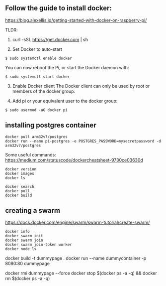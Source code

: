 ## Follow the guide to install docker: 
https://blog.alexellis.io/getting-started-with-docker-on-raspberry-pi/

TLDR: 
1. curl -sSL https://get.docker.com | sh

2. Set Docker to auto-start
```
$ sudo systemctl enable docker
```
You can now reboot the Pi, or start the Docker daemon with: 
```
$ sudo systemctl start docker
```

3. Enable Docker client
The Docker client can only be used by root or members of the docker group.

4. Add pi or your equivalent user to the docker group:
```
$ sudo usermod -aG docker pi
```
## installing postgres container

```
docker pull arm32v7/postgres
docker run --name pi-postgres -e POSTGRES_PASSWORD=mysecretpassword -d arm32v7/postgres
```

Some useful commands:
https://medium.com/statuscode/dockercheatsheet-9730ce03630d
```
docker version
docker images
docker ls

docker search
docker pull
docker build
```
## creating a swarm
https://docs.docker.com/engine/swarm/swarm-tutorial/create-swarm/
```
docker info
docker swarm init
docker swarm join
docker swarm join-token worker
docker node ls

```

docker build -t dummypage .
docker run --name dummycontainer -p 8080:80 dummypage

docker rmi dummypage --force
docker stop $(docker ps -a -q) && docker rm $(docker ps -a -q)